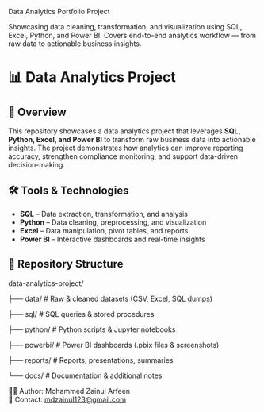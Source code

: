 Data Analytics Portfolio Project


Showcasing data cleaning, transformation, and visualization using SQL, Excel, Python, and Power BI.
Covers end-to-end analytics workflow — from raw data to actionable business insights.

# 📊 Data Analytics Project

## 📌 Overview
This repository showcases a data analytics project that leverages **SQL, Python, Excel, and Power BI** to transform raw business data into actionable insights. The project demonstrates how analytics can improve reporting accuracy, strengthen compliance monitoring, and support data-driven decision-making.

## 🛠 Tools & Technologies
- **SQL** – Data extraction, transformation, and analysis  
- **Python** – Data cleaning, preprocessing, and visualization  
- **Excel** – Data manipulation, pivot tables, and reports  
- **Power BI** – Interactive dashboards and real-time insights  

## 📂 Repository Structure
data-analytics-project/

├── data/ # Raw & cleaned datasets (CSV, Excel, SQL dumps)

├── sql/ # SQL queries & stored procedures

├── python/ # Python scripts & Jupyter notebooks

├── powerbi/ # Power BI dashboards (.pbix files & screenshots)

├── reports/ # Reports, presentations, summaries

└── docs/ # Documentation & additional notes

👨‍💻 Author: Mohammed Zainul Arfeen  
📧 Contact: mdzainul123@gmail.com 
